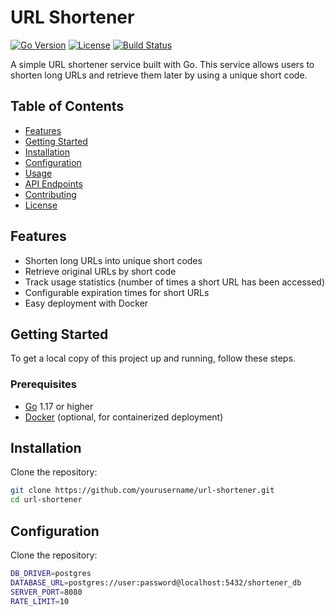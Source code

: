 # URL Shortener
[![Go Version](https://img.shields.io/badge/Go-1.17-blue.svg)](https://golang.org)
[![License](https://img.shields.io/badge/license-MIT-green.svg)](https://opensource.org/licenses/MIT)
[![Build Status](https://img.shields.io/badge/build-passing-brightgreen.svg)](https://github.com/yourusername/url-shortener/actions)

A simple URL shortener service built with Go. This service allows users to shorten long URLs and retrieve them later by using a unique short code.

## Table of Contents
- [Features](#features)
- [Getting Started](#getting-started)
- [Installation](#installation)
- [Configuration](#configuration)
- [Usage](#usage)
- [API Endpoints](#api-endpoints)
- [Contributing](#contributing)
- [License](#license)

## Features
- Shorten long URLs into unique short codes
- Retrieve original URLs by short code
- Track usage statistics (number of times a short URL has been accessed)
- Configurable expiration times for short URLs
- Easy deployment with Docker

## Getting Started
To get a local copy of this project up and running, follow these steps.

### Prerequisites
- [Go](https://golang.org/doc/install) 1.17 or higher
- [Docker](https://docs.docker.com/get-docker/) (optional, for containerized deployment)

## Installation
Clone the repository:
```bash
git clone https://github.com/yourusername/url-shortener.git
cd url-shortener
```
## Configuration
Clone the repository:
```bash
DB_DRIVER=postgres
DATABASE_URL=postgres://user:password@localhost:5432/shortener_db
SERVER_PORT=8080
RATE_LIMIT=10
